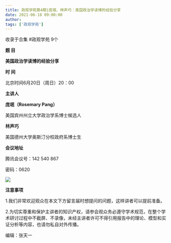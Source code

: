 ```yaml
---
title: 政观学苑第4期|​庞珉、林声巧：美国政治学读博的经验分享
date: 2021-06-18 09:00:00
author: 
tags: ['政观学苑']
---
```



收录于合集 #政观学苑 9个

**题 目**

 **美国政治学读博的经验分享**  

 **时 间**

北京时间6月20日（周日）20：00

 **主讲人**

 **庞珉（Rosemary Pang）**

美国宾州州立大学政治学系博士候选人

  

 **林声巧**

美国德州大学奥斯汀分校政府系博士生  

  

 **会议地址**

腾讯会议号：142 540 867

密码：0620

![](/images/100/2.jpeg)

  

 **注意事项**

1.我们非常欢迎观众在本文下方留言届时想提问的问题，这样讲者可以提前准备。

  

2.为切实尊重和保护主讲者的知识产权，请参会观众务必遵守学术规范，在整个学术研讨过程中不截屏、不录像，未经主讲者许可不得引用报告中的理论、模型和实证分析等内容，也请勿私自对外传播。

编辑：张天一

  

